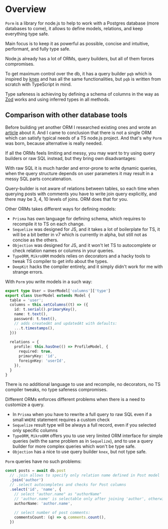 # Overview

`Porm` is a library for node.js to help to work with a Postgres database (more databases to come), it allows to define models, relations, and keep everything type safe.

Main focus is to keep it as powerful as possible, concise and intuitive, performant, and fully type safe.

Node.js already has a lot of ORMs, query builders, but all of them forces compromises.

To get maximum control over the db, it has a query builder `pqb` which is inspired by [knex](http://knexjs.org/) and has all the same functionalities, but `pqb` is written from scratch with TypeScript in mind.

Type safeness is achieving by defining a schema of columns in the way as [Zod](https://github.com/colinhacks/zod) works and using inferred types in all methods.

## Comparison with other database tools

Before building yet another ORM I researched existing ones and wrote an [article](https://romeerez.hashnode.dev/nodejs-orms-overview-and-comparison#heading-typeorm) about it. And I came to conclusion that there is not a single ORM which can satisfy typical needs of a TS node.js project. And that's why `Porm` was born, because alternative is really needed.

If all the ORMs feels limiting and messy, you may want to try using query builders or raw SQL instead, but they bring own disadvantages:

With raw SQL it is much harder and error-prone to write dynamic queries, when the query structure depends on user parameters it may result in a messy SQL parts concatenation.

Query-builder is not aware of relations between tables, so each time when querying posts with comments you have to write join query explicitly, and there may be 3, 4, 10 levels of joins. ORM does that for you.

Other ORMs takes different ways for defining models:

- `Prisma` has own language for defining schema, which requires to recompile it to TS on each change.
- `Sequelize` was designed for JS, and it takes a lot of boilerplate for TS, it will be a bit better in v7 which is currently in alpha, but still not as concise as the others.
- `Objection` was designed for JS, and it won't let TS to autocomplete or check relation names or columns in your queries.
- `TypeORM`, `MikroORM` models relies on decorators and a hacky tools to tweak TS compiler to get info about the types.
- `DeepKit` hacks the compiler entirely, and it simply didn't work for me with strange errors.

With `Porm` you write models in a such way:

```ts
export type User = UserModel['columns']['type']
export class UserModel extends Model {
  table = 'user';
  columns = this.setColumns((t) => ({
    id: t.serial().primaryKey(),
    name: t.text(),
    password: t.text(),
    // adds createdAt and updatedAt with defaults:
    ...t.timestamps(),
  }))
  
  relations = {
    profile: this.hasOne(() => ProfileModel, {
      required: true,
      primaryKey: 'id',
      foreignKey: 'userId',
    }),
  }
}
```

There is no additional language to use and recompile, no decorators, no TS compiler tweaks, no type safeness compromises.

Different ORMs enforces different problems when there is a need to customize a query.

- In `Prisma` when you have to rewrite a full query to raw SQL even if a small `WHERE` statement requires a custom check
- `Sequelize` result type will be always a full record, even if you selected only specific columns
- `TypeORM`, `MikroORM` offers you to use very limited ORM interface for simple queries (with the same problem as in `Sequelize`), and to use a query builder for more complex queries which won't be type safe.
- `Objection` has a nice to use query builder `knex`, but not type safe.

`Porm` queries have no such problems:

```ts
const posts = await db.post
  // .join allows to specify only relation name defined in Post model
  .join('author')
  // .select autocompletes and checks for Post columns
  .select('id', 'name', {
    // select "author.name" as "authorName"
    // 'author.name' is selectable only after joining 'author', otherwise compilation error
    authorName: 'author.name',
    
    // select number of post comments:
    commentsCount: (q) => q.comments.count(),
  })
```
